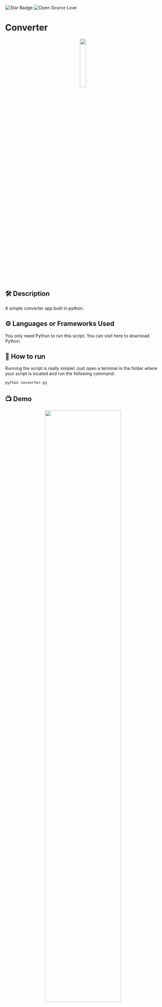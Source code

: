 <!--Please do not remove this part-->
![Star Badge](https://img.shields.io/static/v1?label=%F0%9F%8C%9F&message=If%20Useful&style=style=flat&color=BC4E99)
![Open Source Love](https://badges.frapsoft.com/os/v1/open-source.svg?v=103)

# Converter

<p align="center">
<img src="https://github.com/AlenSenson/python-mini-project/blob/main/Converter/images.png" width=20% height=20%>


## 🛠️ Description
A simple converter app built in python.

## ⚙️ Languages or Frameworks Used
You only need Python to run this script. You can visit here to download Python.

## 🌟 How to run
Running the script is really simple! Just open a terminal in the folder where your script is located and run the following command:

```sh
python converter.py
```

## 📺 Demo
<p align="center">
<img src="https://github.com/AlenSenson/python-mini-project/blob/main/Converter/Screenshot%202023-05-31%20180831.png" width=70% height=70%>

## 🤖 Author
[Alen Senson](https://github.com/AlenSenson)
